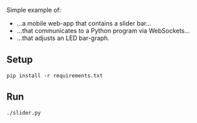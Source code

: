 Simple example of:

*   ...a mobile web-app that contains a slider bar...
*   ...that communicates to a Python program via WebSockets...
*   ...that adjusts an LED bar-graph.

Setup
-----

    pip install -r requirements.txt

Run
---

    ./slider.py

